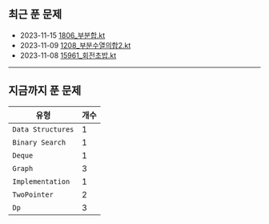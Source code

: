 
## 최근 푼 문제

- 2023-11-15 [1806_부분합.kt](https://github.com/yangsooplus/Algorithm-Kotlin/commit/6a7359ed1e4f27fda99edbe7ec7642d2e214a38d)
- 2023-11-09 [1208_부분수열의합2.kt](https://github.com/yangsooplus/Algorithm-Kotlin/commit/37641bae4a2e2c39ac7123f2a0f8ad2b7a6514d0)
- 2023-11-08 [15961_회전초밥.kt](https://github.com/yangsooplus/Algorithm-Kotlin/commit/7c766690b507e851fd1ec21743fee4a6a8344787)
---
## 지금까지 푼 문제

|유형|개수|
|---|---|
|`Data Structures`|1|
|`Binary Search`|1|
|`Deque`|1|
|`Graph`|3|
|`Implementation`|1|
|`TwoPointer`|2|
|`Dp`|3|
